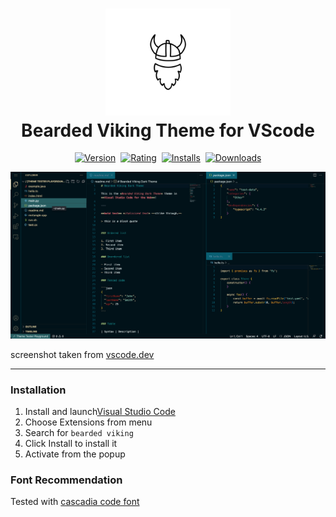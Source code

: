 <h1 align="center">
    <img src="https://raw.githubusercontent.com/beardedvikingdev/beardedviking-vscode-theme/main/bearded-viking.png" alt="Bearded Viking Logo" width="200">
  <br>
  Bearded Viking Theme for VScode
  <br>
</h1>

<p align="center">
    <a href="https://marketplace.visualstudio.com/items?itemName=BeardedViking.beardedviking-vscode-theme"><img src="https://vsmarketplacebadge.apphb.com/version-short/BeardedViking.beardedviking-vscode-theme.svg" alt="Version"></a>&nbsp;
    <a href="https://marketplace.visualstudio.com/items?itemName=BeardedViking.beardedviking-vscode-theme"><img src="https://vsmarketplacebadge.apphb.com/rating-star/BeardedViking.beardedviking-vscode-theme.svg" alt="Rating"></a>&nbsp;
    <a href="https://marketplace.visualstudio.com/items?itemName=BeardedViking.beardedviking-vscode-theme"><img src="https://vsmarketplacebadge.apphb.com/installs/BeardedViking.beardedviking-vscode-theme.svg" alt="Installs"></a>&nbsp;
    <a href="https://marketplace.visualstudio.com/items?itemName=BeardedViking.beardedviking-vscode-theme"><img src="https://vsmarketplacebadge.apphb.com/downloads/BeardedViking.beardedviking-vscode-theme.svg" alt="Downloads"></a>
</p>

<p align="center">
  <img src="https://raw.githubusercontent.com/beardedvikingdev/beardedviking-vscode-theme/main/theme-preview.png" alt="Bearded Viking Theme preview" />

screenshot taken from [vscode.dev](https://vscode.dev/theme/beardedviking.beardedviking-vscode-theme/Bearded%20Viking%20Dark%20Theme)

</p>
<hr />

### Installation

1. Install and launch[Visual Studio Code](https://code.visualstudio.com/)
2. Choose Extensions from menu
3. Search for `bearded viking`
4. Click Install to install it
5. Activate from the popup

### Font Recommendation

Tested with [cascadia code font](https://github.com/microsoft/cascadia-code)

